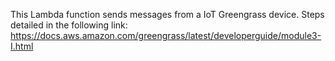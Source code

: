 This Lambda function sends messages from a IoT Greengrass device.  Steps detailed in the following link: https://docs.aws.amazon.com/greengrass/latest/developerguide/module3-I.html 
